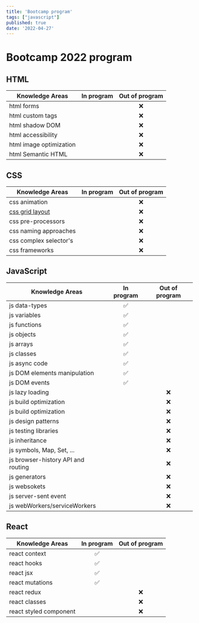 ```yaml
---
title: 'Bootcamp program'
tags: ["javascript"]
published: true
date: '2022-04-27'
---
```


# Bootcamp 2022 program

## HTML
| **Knowledge Areas**     | **In program** | **Out of program** |
|-------------------------|:--------------:|:------------------:|
| html forms              |                |         ❌          |
| html custom tags        |                |         ❌          |
| html shadow DOM         |                |         ❌          |
| html accessibility      |                |         ❌          |
| html image optimization |                |         ❌          |
| html Semantic HTML      |                |         ❌          |

## CSS

| **Knowledge Areas**      | **In program** | **Out of program** |
|--------------------------|:--------------:|:------------------:|
| css animation            |                |         ❌          |
| [css grid layout](/grid) |                |         ❌          |
| css pre-processors       |                |         ❌          |
| css naming approaches    |                |         ❌          |
| css complex selector's   |                |         ❌          |
| css frameworks           |                |         ❌          |


## JavaScript

| **Knowledge Areas**                | **In program** | **Out of program** |
|------------------------------------|:--------------:|:------------------:|
| js data-types                      |       ✅        |                    |
| js variables                       |       ✅        |                    |
| js functions                       |       ✅        |                    |
| js objects                         |       ✅        |                    |
| js arrays                          |       ✅        |                    |
| js classes                         |       ✅        |                    |
| js async code                      |       ✅        |                    |
| js DOM elements manipulation       |       ✅        |                    |
| js DOM events                      |       ✅        |                    |
| js lazy loading                    |                |         ❌          |
| js build optimization              |                |         ❌          |
| js build optimization              |                |         ❌          |
| js design patterns                 |                |         ❌          |
| js testing libraries               |                |         ❌          |
| js inheritance                     |                |         ❌          |
| js symbols, Map, Set, ...          |                |         ❌          |
| js browser-history API and routing |                |         ❌          |
| js generators                      |                |         ❌          |
| js websokets                       |                |         ❌          |
| js server-sent event               |                |         ❌          |
| js webWorkers/serviceWorkers       |                |         ❌          |


## React

| **Knowledge Areas**    | **In program** | **Out of program** |
|------------------------|:--------------:|:------------------:|
| react context          |       ✅        |                    |
| react hooks            |       ✅        |                    |
| react jsx              |       ✅        |                    |
| react mutations        |       ✅        |                    |
| react redux            |                |         ❌          |
| react classes          |                |         ❌          |
| react styled component |                |         ❌          |
